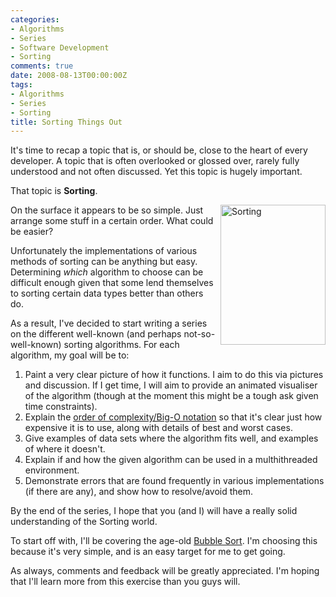 ```yaml
---
categories:
- Algorithms
- Series
- Software Development
- Sorting
comments: true
date: 2008-08-13T00:00:00Z
tags:
- Algorithms
- Series
- Sorting
title: Sorting Things Out
---
```


It's time to recap a topic that is, or should be, close to the heart of every developer. A topic that is often overlooked or glossed over, rarely fully understood and not often discussed. Yet this topic is hugely important.

That topic is <strong>Sorting</strong>.

<!--more-->

<img src="/uploads/2008/08/sorting-beans.jpg" alt="Sorting" title="Sorting" width="168" height="224" style="float: right; margin-left: 5px; margin-bottom: 5px;" />On the surface it appears to be so simple. Just arrange some stuff in a certain order. What could be easier?

Unfortunately the implementations of various methods of sorting can be anything but easy. Determining <em>which</em> algorithm to choose can be difficult enough given that some lend themselves to sorting certain data types better than others do.

As a result, I've decided to start writing a series on the different well-known (and perhaps not-so-well-known) sorting algorithms. For each algorithm, my goal will be to:
<ol>
<li>Paint a very clear picture of how it functions. I aim to do this via pictures and discussion. If I get time, I will aim to provide an animated visualiser of the algorithm (though at the moment this might be a tough ask given time constraints).</li>
<li>Explain the <a href="http://en.wikipedia.org/wiki/Big_O_notation" title="Big O">order of complexity/Big-O notation</a> so that it's clear just how expensive it is to use, along with details of best and worst cases.</li>
<li>Give examples of data sets where the algorithm fits well, and examples of where it doesn't.</li>
<li>Explain if and how the given algorithm can be used in a multhithreaded environment.</li>
<li>Demonstrate errors that are found frequently in various implementations (if there are any), and show how to resolve/avoid them.</li>
</ol>
By the end of the series, I hope that you (and I) will have a really solid understanding of the Sorting world.

To start off with, I'll be covering the age-old <a href="/posts/sorting-algorithms-the-bubble-sort/" title="Sorting Algorithms: The Bubble Sort">Bubble Sort</a>. I'm choosing this because it's very simple, and is an easy target for me to get going.

As always, comments and feedback will be greatly appreciated. I'm hoping that I'll learn more from this exercise than you guys will.
